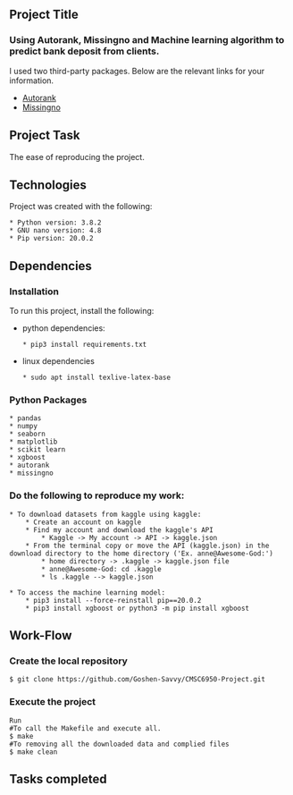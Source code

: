 ## Project Title
### Using Autorank, Missingno and Machine learning algorithm to predict bank deposit from clients.
I used two third-party packages. Below are the relevant links for your information.
* [Autorank](https://pypi.org/project/autorank/#description)
* [Missingno](https://github.com/ResidentMario/missingno)


## Project Task
The ease of reproducing the project.

## Technologies
Project was created with the following:
```
* Python version: 3.8.2
* GNU nano version: 4.8
* Pip version: 20.0.2
```
## Dependencies
### Installation
To run this project, install the following:
* python dependencies:
    ```
    * pip3 install requirements.txt
    ```
* linux dependencies
    ```
    * sudo apt install texlive-latex-base
    ```


### Python Packages
```
* pandas
* numpy
* seaborn	
* matplotlib
* scikit learn
* xgboost
* autorank
* missingno
```

### Do the following to reproduce my work:
```
* To download datasets from kaggle using kaggle:
    * Create an account on kaggle
    * Find my account and download the kaggle's API
        * Kaggle -> My account -> API -> kaggle.json
    * From the terminal copy or move the API (kaggle.json) in the download directory to the home directory ('Ex. anne@Awesome-God:')
        * home directory -> .kaggle -> kaggle.json file 
        * anne@Awesome-God: cd .kaggle
        * ls .kaggle --> kaggle.json
             
* To access the machine learning model:
    * pip3 install --force-reinstall pip==20.0.2
    * pip3 install xgboost or python3 -m pip install xgboost
```

## Work-Flow
### Create the local repository

```
$ git clone https://github.com/Goshen-Savvy/CMSC6950-Project.git
```
### Execute the project

```
Run
#To call the Makefile and execute all.
$ make
#To removing all the downloaded data and complied files
$ make clean
```

## Tasks completed      
